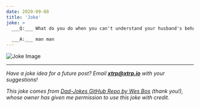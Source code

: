 ```yaml
---
date: 2020-09-08
title: 'Joke'
joke: >
  ___Q:___ What do you do when you can't understand your husband's behavior?
  
  ___A:___ man man
---
```


![Joke Image](https://private.xtrp.io/projects/DailyDeveloperJokes/public_image_server/images/5e125900b9ff4.png)

---
*Have a joke idea for a future post? Email **[xtrp@xtrp.io](mailto:xtrp@xtrp.io)** with your suggestions!*

*This joke comes from [Dad-Jokes GitHub Repo by Wes Bos](https://github.com/wesbos/dad-jokes) (thank you!), whose owner has given me permission to use this joke with credit.*

<!-- 
Joke text:
**Q:** What do you do when you can't understand your husband's behavior?

**A:** man man
 -->

